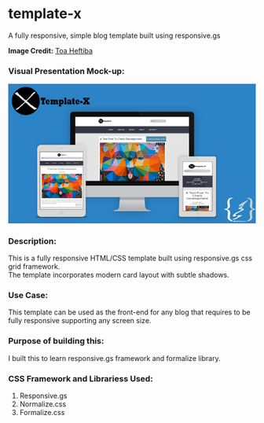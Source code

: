# template-x
A fully responsive, simple blog template built using responsive.gs

**Image Credit:** 
<a class="photo-credit" href="https://unsplash.com/@heftiba?utm_medium=referral&amp;utm_campaign=photographer-credit&amp;utm_content=creditBadge" target="_blank" rel="noopener noreferrer" title="Download free do whatever you want high-resolution photos from Toa Heftiba">
   <span>Toa Heftiba</span>
</a>

### Visual Presentation Mock-up:
<p align="center">
   <img src="presentation.jpg" alt="presenation mockup image"/>
</p>

### Description:
This is a fully responsive HTML/CSS template built using responsive.gs css grid framework.<br/>
The template incorporates modern card layout with subtle shadows.

### Use Case:
This template can be used as the front-end for any blog that requires to be fully responsive supporting any screen size.

### Purpose of building this:
I built this to learn responsive.gs framework and formalize library.

### CSS Framework and Librariess Used:
1. Responsive.gs
2. Normalize.css
3. Formalize.css

